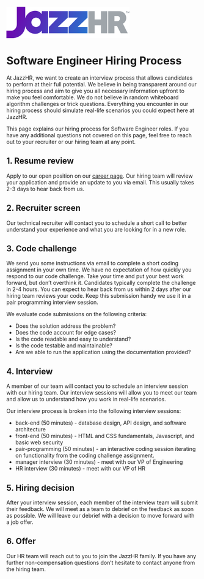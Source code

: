![JazzHR Logo](../assets/jazzhr.svg)

# Software Engineer Hiring Process

At JazzHR, we want to create an interview process that allows candidates to perform at their full potential. We believe in being transparent around our hiring process and aim to give you all necessary information upfront to make you feel comfortable. We do not believe in random whiteboard algorithm challenges or trick questions. Everything you encounter in our hiring process should simulate real-life scenarios you could expect here at JazzHR.

This page explains our hiring process for Software Engineer roles. If you have any additional questions not covered on this page, feel free to reach out to your recruiter or our hiring team at any point.

## 1. Resume review

Apply to our open position on our [career page](https://careers.jazzhr.com/). Our hiring team will review your application and provide an update to you via email. This usually takes 2-3 days to hear back from us.

## 2. Recruiter screen

Our technical recruiter will contact you to schedule a short call to better understand your experience and what you are looking for in a new role.

## 3. Code challenge

We send you some instructions via email to complete a short coding assignment in your own time. We have no expectation of how quickly you respond to our code challenge. Take your time and put your best work forward, but don’t overthink it. Candidates typically complete the challenge in 2-4 hours. You can expect to hear back from us within 2 days after our hiring team reviews your code. Keep this submission handy we use it in a pair programming interview session.

We evaluate code submissions on the following criteria:
- Does the solution address the problem?
- Does the code account for edge cases?
- Is the code readable and easy to understand?
- Is the code testable and maintainable?
- Are we able to run the application using the documentation provided?

## 4. Interview
A member of our team will contact you to schedule an interview session with our hiring team. Our interview sessions will allow you to meet our team and allow us to understand how you work in real-life scenarios.

Our interview process is broken into the following interview sessions:
- back-end (50 minutes) - database design, API design, and software architecture
- front-end (50 minutes) - HTML and CSS fundamentals, Javascript, and basic web security
- pair-programming (50 minutes) - an interactive coding session iterating on functionality from the coding challenge assignment.
- manager interview (30 minutes) - meet with our VP of Engineering
- HR interview (30 minutes) - meet with our VP of HR

## 5. Hiring decision
After your interview session, each member of the interview team will submit their feedback. We will meet as a team to debrief on the feedback as soon as possible. We will leave our debrief with a decision to move forward with a job offer.

## 6. Offer
Our HR team will reach out to you to join the JazzHR family. If you have any further non-compensation questions don’t hesitate to contact anyone from the hiring team.

